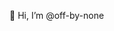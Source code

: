 👋 Hi, I’m @off-by-none

<!---
off-by-none/off-by-none is a ✨ special ✨ repository because its `README.md` (this file) appears on your GitHub profile.
You can click the Preview link to take a look at your changes.
--->
